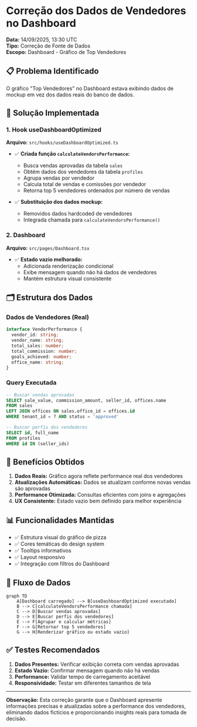 # Correção dos Dados de Vendedores no Dashboard

**Data:** 14/09/2025, 13:30 UTC  
**Tipo:** Correção de Fonte de Dados  
**Escopo:** Dashboard - Gráfico de Top Vendedores

## 📋 Problema Identificado
O gráfico "Top Vendedores" no Dashboard estava exibindo dados de mockup em vez dos dados reais do banco de dados.

## 🔧 Solução Implementada

### 1. Hook useDashboardOptimized
**Arquivo:** `src/hooks/useDashboardOptimized.ts`

- ✅ **Criada função `calculateVendorsPerformance`:**
  - Busca vendas aprovadas da tabela `sales`
  - Obtém dados dos vendedores da tabela `profiles`
  - Agrupa vendas por vendedor
  - Calcula total de vendas e comissões por vendedor
  - Retorna top 5 vendedores ordenados por número de vendas

- ✅ **Substituição dos dados mockup:**
  - Removidos dados hardcoded de vendedores
  - Integrada chamada para `calculateVendorsPerformance()`

### 2. Dashboard
**Arquivo:** `src/pages/Dashboard.tsx`

- ✅ **Estado vazio melhorado:**
  - Adicionada renderização condicional
  - Exibe mensagem quando não há dados de vendedores
  - Mantém estrutura visual consistente

## 🗂️ Estrutura dos Dados

### Dados de Vendedores (Real)
```typescript
interface VendorPerformance {
  vendor_id: string;
  vendor_name: string;
  total_sales: number;
  total_commission: number;
  goals_achieved: number;
  office_name: string;
}
```

### Query Executada
```sql
-- Buscar vendas aprovadas
SELECT sale_value, commission_amount, seller_id, offices.name 
FROM sales 
LEFT JOIN offices ON sales.office_id = offices.id
WHERE tenant_id = ? AND status = 'approved'

-- Buscar perfis dos vendedores
SELECT id, full_name 
FROM profiles 
WHERE id IN (seller_ids)
```

## 🎯 Benefícios Obtidos

1. **Dados Reais:** Gráfico agora reflete performance real dos vendedores
2. **Atualizações Automáticas:** Dados se atualizam conforme novas vendas são aprovadas
3. **Performance Otimizada:** Consultas eficientes com joins e agregações
4. **UX Consistente:** Estado vazio bem definido para melhor experiência

## 📊 Funcionalidades Mantidas

- ✅ Estrutura visual do gráfico de pizza
- ✅ Cores temáticas do design system
- ✅ Tooltips informativos
- ✅ Layout responsivo
- ✅ Integração com filtros do Dashboard

## 🔄 Fluxo de Dados

```mermaid
graph TD
    A[Dashboard carregado] --> B[useDashboardOptimized executado]
    B --> C[calculateVendorsPerformance chamada]
    C --> D[Buscar vendas aprovadas]
    D --> E[Buscar perfis dos vendedores]
    E --> F[Agrupar e calcular métricas]
    F --> G[Retornar top 5 vendedores]
    G --> H[Renderizar gráfico ou estado vazio]
```

## ✅ Testes Recomendados

1. **Dados Presentes:** Verificar exibição correta com vendas aprovadas
2. **Estado Vazio:** Confirmar mensagem quando não há vendas
3. **Performance:** Validar tempo de carregamento aceitável
4. **Responsividade:** Testar em diferentes tamanhos de tela

---

**Observação:** Esta correção garante que o Dashboard apresente informações precisas e atualizadas sobre a performance dos vendedores, eliminando dados fictícios e proporcionando insights reais para tomada de decisão.